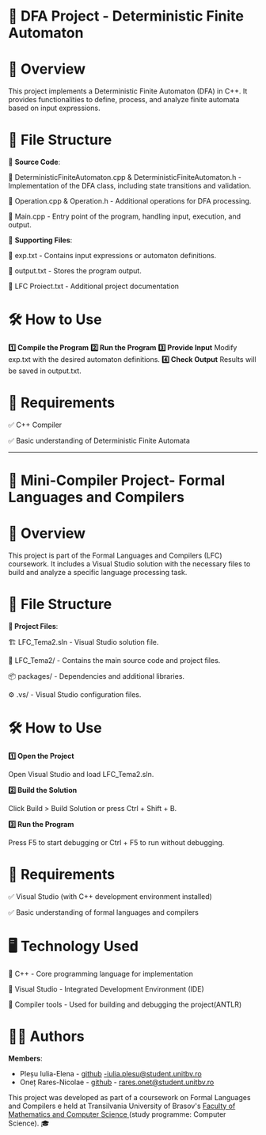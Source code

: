 # 📘 DFA Project - Deterministic Finite Automaton

# 🚀 Overview

This project implements a Deterministic Finite Automaton (DFA) in C++. It provides functionalities to define, process, and analyze finite automata based on input expressions.

# 📂 File Structure

📌 **Source Code**:

📝 DeterministicFiniteAutomaton.cpp & DeterministicFiniteAutomaton.h - Implementation of the DFA class, including state transitions and validation.

🔧 Operation.cpp & Operation.h - Additional operations for DFA processing.

🏁 Main.cpp - Entry point of the program, handling input, execution, and output.

📌 **Supporting Files**:

📜 exp.txt - Contains input expressions or automaton definitions.

📄 output.txt - Stores the program output.

📘 LFC Proiect.txt - Additional project documentation

# 🛠 How to Use
**1️⃣ Compile the Program**
**2️⃣ Run the Program**
**3️⃣ Provide Input**
Modify exp.txt with the desired automaton definitions.
**4️⃣ Check Output**
Results will be saved in output.txt.

# 📌 Requirements

✅ C++ Compiler

✅ Basic understanding of Deterministic Finite Automata

----------------------------------------------------------------------------------------------------------------------------------------------------------------------------------------------------------------------

# 📘 Mini-Compiler Project- Formal Languages and Compilers

# 🚀 Overview

This project is part of the Formal Languages and Compilers (LFC) coursework. It includes a Visual Studio solution with the necessary files to build and analyze a specific language processing task.

# 📂 File Structure

**📌 Project Files**:

🏗 LFC_Tema2.sln - Visual Studio solution file.

📁 LFC_Tema2/ - Contains the main source code and project files.

📦 packages/ - Dependencies and additional libraries.

⚙ .vs/ - Visual Studio configuration files.

# 🛠 How to Use

**1️⃣ Open the Project**

Open Visual Studio and load LFC_Tema2.sln.

**2️⃣ Build the Solution**

Click Build > Build Solution or press Ctrl + Shift + B.

**3️⃣ Run the Program**

Press F5 to start debugging or Ctrl + F5 to run without debugging.

# 📌 Requirements

✅ Visual Studio (with C++ development environment installed)

✅ Basic understanding of formal languages and compilers

# 🖥️ Technology Used

🔹 C++ - Core programming language for implementation

🔹 Visual Studio - Integrated Development Environment (IDE)

🔹 Compiler tools - Used for building and debugging the project(ANTLR)


# 👨‍💻 Authors
**Members**: 
- Pleșu Iulia-Elena - [github](https://github.com/Iulia-plesu) -iulia.plesu@student.unitbv.ro
- Oneț Rares-Nicolae - [github](https://github.com/OnetRares) - rares.onet@student.unitbv.ro
 
This project was developed as part of a coursework on Formal Languages and Compilers e held at Transilvania University of Brasov's [ Faculty of Mathematics and Computer Science ](https://mateinfo.unitbv.ro/ro/) (study programme: Computer Science). 🎓


